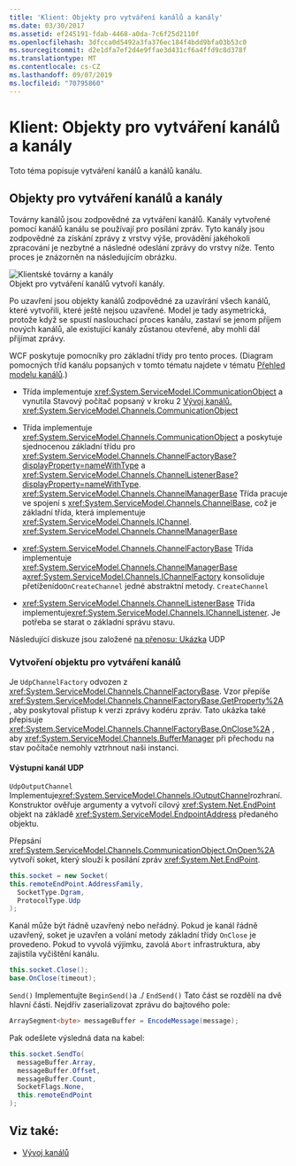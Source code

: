 ```yaml
---
title: 'Klient: Objekty pro vytváření kanálů a kanály'
ms.date: 03/30/2017
ms.assetid: ef245191-fdab-4468-a0da-7c6f25d2110f
ms.openlocfilehash: 3dfcca0d5492a3fa376ec184f4bdd9bfa03b53c0
ms.sourcegitcommit: d2e1dfa7ef2d4e9ffae3d431cf6a4ffd9c8d378f
ms.translationtype: MT
ms.contentlocale: cs-CZ
ms.lasthandoff: 09/07/2019
ms.locfileid: "70795860"
---
```

# <a name="client-channel-factories-and-channels"></a>Klient: Objekty pro vytváření kanálů a kanály
Toto téma popisuje vytváření kanálů a kanálů kanálu.  
  
## <a name="channel-factories-and-channels"></a>Objekty pro vytváření kanálů a kanály  
 Továrny kanálů jsou zodpovědné za vytváření kanálů. Kanály vytvořené pomocí kanálů kanálu se používají pro posílání zpráv. Tyto kanály jsou zodpovědné za získání zprávy z vrstvy výše, provádění jakéhokoli zpracování je nezbytné a následné odeslání zprávy do vrstvy níže. Tento proces je znázorněn na následujícím obrázku.  
  
 ![Klientské továrny a kanály](./media/wcfc-wcfchannelsigure2highlevelfactgoriesc.gif "wcfc_WCFChannelsigure2HIghLevelFactgoriesc")  
Objekt pro vytváření kanálů vytvoří kanály.  
  
 Po uzavření jsou objekty kanálů zodpovědné za uzavírání všech kanálů, které vytvořili, které ještě nejsou uzavřené. Model je tady asymetrická, protože když se spustí naslouchací proces kanálu, zastaví se jenom příjem nových kanálů, ale existující kanály zůstanou otevřené, aby mohli dál přijímat zprávy.  
  
 WCF poskytuje pomocníky pro základní třídy pro tento proces. (Diagram pomocných tříd kanálu popsaných v tomto tématu najdete v tématu [Přehled modelu kanálů](channel-model-overview.md).)  
  
- Třída implementuje <xref:System.ServiceModel.ICommunicationObject> a vynutila Stavový počítač popsaný v kroku 2 [Vývoj kanálů.](developing-channels.md) <xref:System.ServiceModel.Channels.CommunicationObject>  
  
- Třída implementuje <xref:System.ServiceModel.Channels.CommunicationObject> a poskytuje sjednocenou základní třídu pro <xref:System.ServiceModel.Channels.ChannelFactoryBase?displayProperty=nameWithType> a <xref:System.ServiceModel.Channels.ChannelListenerBase?displayProperty=nameWithType>. <xref:System.ServiceModel.Channels.ChannelManagerBase> Třída pracuje ve spojení s <xref:System.ServiceModel.Channels.ChannelBase>, což je základní třída, která implementuje <xref:System.ServiceModel.Channels.IChannel>. <xref:System.ServiceModel.Channels.ChannelManagerBase>
  
- <xref:System.ServiceModel.Channels.ChannelFactoryBase> Třída implementuje <xref:System.ServiceModel.Channels.ChannelManagerBase> a<xref:System.ServiceModel.Channels.IChannelFactory> konsoliduje přetíženído`OnCreateChannel` jedné abstraktní metody. `CreateChannel`
  
- <xref:System.ServiceModel.Channels.ChannelListenerBase> Třída implementuje<xref:System.ServiceModel.Channels.IChannelListener>. Je potřeba se starat o základní správu stavu. 
  
 Následující diskuze jsou založené [na přenosu: Ukázka](../samples/transport-udp.md) UDP  
  
### <a name="creating-a-channel-factory"></a>Vytvoření objektu pro vytváření kanálů  
 Je `UdpChannelFactory` odvozen z <xref:System.ServiceModel.Channels.ChannelFactoryBase>. Vzor přepíše <xref:System.ServiceModel.Channels.ChannelFactoryBase.GetProperty%2A> , aby poskytoval přístup k verzi zprávy kodéru zpráv. Tato ukázka také přepisuje <xref:System.ServiceModel.Channels.ChannelFactoryBase.OnClose%2A> , aby <xref:System.ServiceModel.Channels.BufferManager> při přechodu na stav počítače nemohly vztrhnout naši instanci.  
  
#### <a name="the-udp-output-channel"></a>Výstupní kanál UDP  
 `UdpOutputChannel` Implementuje<xref:System.ServiceModel.Channels.IOutputChannel>rozhraní. Konstruktor ověřuje argumenty a vytvoří cílový <xref:System.Net.EndPoint> objekt na základě <xref:System.ServiceModel.EndpointAddress> předaného objektu.  
  
 Přepsání <xref:System.ServiceModel.Channels.CommunicationObject.OnOpen%2A> vytvoří soket, který slouží k posílání zpráv <xref:System.Net.EndPoint>.  
  
 ```csharp 
this.socket = new Socket(  
this.remoteEndPoint.AddressFamily,
   SocketType.Dgram,
   ProtocolType.Udp
);  
```  

 Kanál může být řádně uzavřený nebo neřádný. Pokud je kanál řádně uzavřený, soket je uzavřen a volání metody základní třídy `OnClose` je provedeno. Pokud to vyvolá výjimku, zavolá `Abort` infrastruktura, aby zajistila vyčištění kanálu.  
  
```csharp  
this.socket.Close();  
base.OnClose(timeout);  
```  
  
 `Send()` Implementujte `BeginSend()`a ./ `EndSend()` Tato část se rozdělí na dvě hlavní části. Nejdřív zaserializovat zprávu do bajtového pole:  
  
```csharp  
ArraySegment<byte> messageBuffer = EncodeMessage(message);  
```  
  
 Pak odešlete výsledná data na kabel:  
  
```csharp  
this.socket.SendTo(  
  messageBuffer.Array,   
  messageBuffer.Offset,   
  messageBuffer.Count,   
  SocketFlags.None,   
  this.remoteEndPoint  
);  
```  
  
## <a name="see-also"></a>Viz také:

- [Vývoj kanálů](developing-channels.md)
